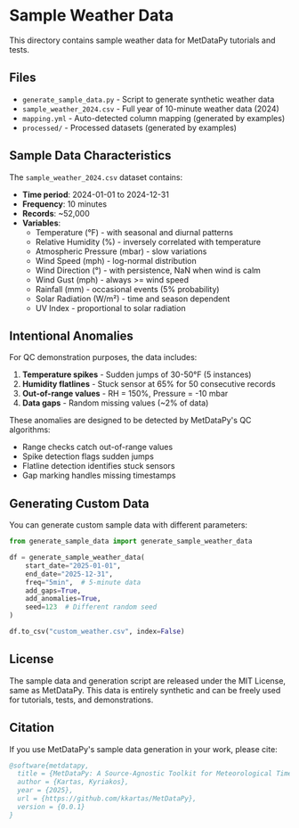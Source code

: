 # Sample Weather Data

This directory contains sample weather data for MetDataPy tutorials and tests.

## Files

- `generate_sample_data.py` - Script to generate synthetic weather data
- `sample_weather_2024.csv` - Full year of 10-minute weather data (2024)
- `mapping.yml` - Auto-detected column mapping (generated by examples)
- `processed/` - Processed datasets (generated by examples)

## Sample Data Characteristics

The `sample_weather_2024.csv` dataset contains:

- **Time period**: 2024-01-01 to 2024-12-31
- **Frequency**: 10 minutes
- **Records**: ~52,000
- **Variables**:
  - Temperature (°F) - with seasonal and diurnal patterns
  - Relative Humidity (%) - inversely correlated with temperature
  - Atmospheric Pressure (mbar) - slow variations
  - Wind Speed (mph) - log-normal distribution
  - Wind Direction (°) - with persistence, NaN when wind is calm
  - Wind Gust (mph) - always >= wind speed
  - Rainfall (mm) - occasional events (5% probability)
  - Solar Radiation (W/m²) - time and season dependent
  - UV Index - proportional to solar radiation

## Intentional Anomalies

For QC demonstration purposes, the data includes:

1. **Temperature spikes** - Sudden jumps of 30-50°F (5 instances)
2. **Humidity flatlines** - Stuck sensor at 65% for 50 consecutive records
3. **Out-of-range values** - RH = 150%, Pressure = -10 mbar
4. **Data gaps** - Random missing values (~2% of data)

These anomalies are designed to be detected by MetDataPy's QC algorithms:
- Range checks catch out-of-range values
- Spike detection flags sudden jumps
- Flatline detection identifies stuck sensors
- Gap marking handles missing timestamps

## Generating Custom Data

You can generate custom sample data with different parameters:

```python
from generate_sample_data import generate_sample_weather_data

df = generate_sample_weather_data(
    start_date="2025-01-01",
    end_date="2025-12-31",
    freq="5min",  # 5-minute data
    add_gaps=True,
    add_anomalies=True,
    seed=123  # Different random seed
)

df.to_csv("custom_weather.csv", index=False)
```

## License

The sample data and generation script are released under the MIT License, same as MetDataPy.
This data is entirely synthetic and can be freely used for tutorials, tests, and demonstrations.

## Citation

If you use MetDataPy's sample data generation in your work, please cite:

```bibtex
@software{metdatapy,
  title = {MetDataPy: A Source-Agnostic Toolkit for Meteorological Time-Series Data},
  author = {Kartas, Kyriakos},
  year = {2025},
  url = {https://github.com/kkartas/MetDataPy},
  version = {0.0.1}
}
```


